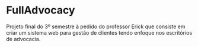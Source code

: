 # FullAdvocacy
Projeto final do 3º semestre à pedido do professor Erick que consiste em criar um sistema web para gestão de clientes tendo enfoque nos escritórios de advocacia.
